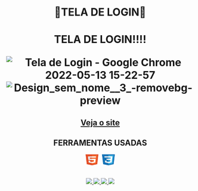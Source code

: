 # <div align="center">📌TELA DE LOGIN📌 </div>
<h1 align="center">TELA DE LOGIN!!!!


![Tela de Login - Google Chrome 2022-05-13 15-22-57](https://user-images.githubusercontent.com/97768716/168344616-be19c049-ce4f-4bb8-bb84-2bbae9e2f8a5.gif)
![Design_sem_nome__3_-removebg-preview](https://user-images.githubusercontent.com/97768716/172182008-831e95f3-45d4-4630-9e1b-74fd51e623e1.png)

  
  <h2 align="center">
  <a href="https://gabrielsf2022.github.io/Tela-Login/" target="_blank"> Veja o site </a>
</h2>

  


<h2 align="center"> FERRAMENTAS USADAS </h2>
 

<div align="center" style="display: inline_block">
  <img align="center" alt="Rafa-HTML" height="30" width="40" src="https://raw.githubusercontent.com/devicons/devicon/master/icons/html5/html5-original.svg">
  <img align="center" alt="Rafa-CSS" height="30" width="40" src="https://raw.githubusercontent.com/devicons/devicon/master/icons/css3/css3-original.svg">
 
</div>
<br>

<div align="center" style="display:inline_block"> <br> 
  
  <a href="https://www.instagram.com/gabriel_furtado2002/" target="_blank">
    <img src="https://img.shields.io/badge/-Instagram-%23E4405F?style=for-the-badge&logo=instagram&logoColor=white" 
  </a>
 	
 <a href="https://discord.gg/wagxzStdcR" target="_blank">
   <img src="https://img.shields.io/badge/Discord-7289DA?style=for-the-badge&logo=discord&logoColor=white" 
  </a>
  
  <a href = "mailto:gs294860@gmail.com" target="_blank">
    <img src="https://img.shields.io/badge/-Gmail-%23333?style=for-the-badge&logo=gmail&logoColor=white" 
  </a>
  
  <a href="https://www.linkedin.com/in/gabriel-furtado-847aa7225/" target="_blank">
    <img src="https://img.shields.io/badge/-LinkedIn-%230077B5?style=for-the-badge&logo=linkedin&logoColor=white">
  </a> 
  
  </div>




